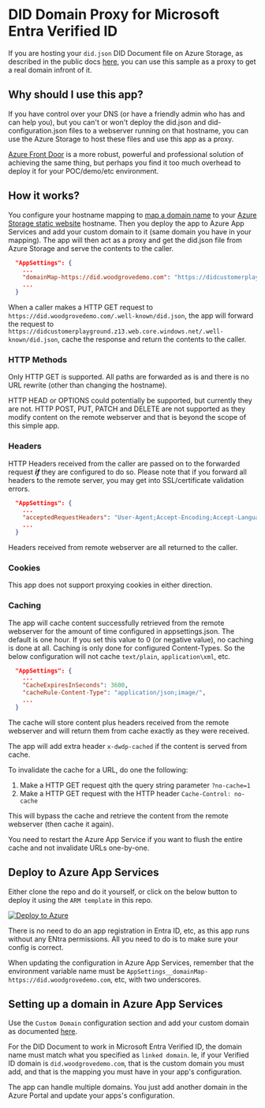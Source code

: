 # DID Domain Proxy for Microsoft Entra Verified ID

If you are hosting your `did.json` DID Document file on Azure Storage, as described in the public docs [here](https://learn.microsoft.com/en-us/entra/verified-id/how-to-dnsbind#linked-domain-made-easy-for-developers), you can use this sample as a proxy to get a real domain infront of it.

## Why should I use this app?

If you have control over your DNS (or have a friendly admin who has and can help you), but you can't or won't deploy the did.json and did-configuration.json files to a webserver 
running on that hostname, you can use the Azure Storage to host these files and use this app as a proxy.

[Azure Front Door](https://learn.microsoft.com/en-us/azure/storage/blobs/storage-custom-domain-name?tabs=azure-portal#map-a-custom-domain-with-https-enabled) is a more robust, powerful and professional solution of achieving the same thing, but perhaps you find it too much overhead to deploy it for your POC/demo/etc environment.

## How it works?

You configure your hostname mapping to [map a domain name](https://learn.microsoft.com/en-us/azure/app-service/app-service-web-tutorial-custom-domain) to your [Azure Storage static website](https://learn.microsoft.com/en-us/azure/storage/blobs/storage-blob-static-website) hostname. Then you deploy the app to Azure App Services and add your custom domain to it (same domain you have in your mapping).
The app will then act as a proxy and get the did.json file from Azure Storage and serve the contents to the caller.

```JSON
  "AppSettings": {
    ...
    "domainMap-https://did.woodgrovedemo.com": "https://didcustomerplayground.z13.web.core.windows.net",
    ...
  }

``` 

When a caller makes a HTTP GET request to `https://did.woodgrovedemo.com/.well-known/did.json`, the app will forward the request to `https://didcustomerplayground.z13.web.core.windows.net/.well-known/did.json`, 
cache the response and return the contents to the caller.

### HTTP Methods

Only HTTP GET is supported. All paths are forwarded as is and there is no URL rewrite (other than changing the hostname).

HTTP HEAD or OPTIONS could potentially be supported, but currently they are not. HTTP POST, PUT, PATCH and DELETE are not supported as they modify content on the remote webserver 
and that is beyond the scope of this simple app.

### Headers

HTTP Headers received from the caller are passed on to the forwarded request ***if*** they are configured to do so. 
Please note that if you forward all headers to the remote server, you may get into SSL/certificate validation errors.

```JSON
  "AppSettings": {
    ...
    "acceptedRequestHeaders": "User-Agent;Accept-Encoding;Accept-Language"
    ...
  }

```

Headers received from remote webserver are all returned to the caller.

### Cookies

This app does not support proxying cookies in either direction.

### Caching

The app will cache content successfully retrieved from the remote webserver for the amount of time configured in appsettings.json. The default is one hour.
If you set this value to 0 (or negative value), no caching is done at all.
Caching is only done for configured Content-Types. So the below configuration will not cache `text/plain`, `application\xml`, etc.

```JSON
  "AppSettings": {
    ...
    "CacheExpiresInSeconds": 3600,
    "cacheRule-Content-Type": "application/json;image/",
    ...
  }

```

The cache will store content plus headers received from the remote webserver and will return them from cache exactly as they were received.

The app will add extra header `x-dwdp-cached` if the content is served from cache.

To invalidate the cache for a URL, do one the following:

1.  Make a HTTP GET request qith the query string parameter `?no-cache=1`
1.  Make a HTTP GET request with the HTTP header `Cache-Control: no-cache`

This will bypass the cache and retrieve the content from the remote webserver (then cache it again).

You need to restart the Azure App Service if you want to flush the entire cache and not invalidate URLs one-by-one. 

## Deploy to Azure App Services

Either clone the repo and do it yourself, or click on the below button to deploy it using the `ARM template` in this repo.

[![Deploy to Azure](https://aka.ms/deploytoazurebutton)](https://portal.azure.com/#create/Microsoft.Template/uri/https%3A%2F%2Fraw.githubusercontent.com%2Fcljung%2Fdid-samples%2Fmain%2FDidWebDomainProxy%2FARMTemplate%2Ftemplate.json)

There is no need to do an app registration in Entra ID, etc, as this app runs without any ENtra permissions. 
All you need to do is to make sure your config is correct.

When updating the configuration in Azure App Services, remember that the environment variable name must be `AppSettings__domainMap-https://did.woodgrovedemo.com`, etc, with two underscores.

## Setting up a domain in Azure App Services

Use the `Custom Domain` configuration section and add your custom domain as documented [here](https://learn.microsoft.com/en-us/azure/app-service/app-service-web-tutorial-custom-domain).

For the DID Document to work in Microsoft Entra Verified ID, the domain name must match what you specified as `linked domain`. 
Ie, if your Verified ID domain is `did.woodgrovedemo.com`, that is the custom domain you must add, and that is the mapping you must have in your app's configuration.

The app can handle multiple domains. You just add another domain in the Azure Portal and update your apps's configuration.
